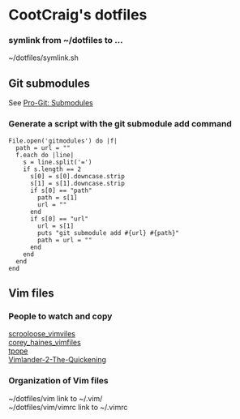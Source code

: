 CootCraig's dotfiles
====================
### symlink from ~/dotfiles to ...
~/dotfiles/symlink.sh    

Git submodules
--------------
See [Pro-Git: Submodules](http://progit.org/book/ch6-6.html)   

### Generate a script with the git submodule add command
    File.open('gitmodules') do |f|
      path = url = ""
      f.each do |line|
        s = line.split('=')
        if s.length == 2
          s[0] = s[0].downcase.strip
          s[1] = s[1].downcase.strip
          if s[0] == "path"
            path = s[1]
            url = ""
          end
          if s[0] == "url"
            url = s[1]
            puts "git submodule add #{url} #{path}"
            path = url = ""
          end
        end
      end
    end

Vim files
---------
### People to watch and copy
[scrooloose_vimviles](https://github.com/scrooloose/vimfiles)    
[corey_haines_vimfiles](https://github.com/coreyhaines/vimfiles)    
[tpope](https://github.com/tpope/tpope)    
[Vimlander-2-The-Quickening](https://github.com/spicycode/Vimlander-2-The-Quickening)   

### Organization of Vim files
~/dotfiles/vim   link to ~/.vim/    
~/dotfiles/vim/vimrc  link to ~/.vimrc    
